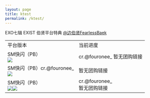 ```yaml
---
layout: page
title: ktest
permalink: /ktest/
---
```



EXO七辑 EXIST 伯贤平台特典 [@边伯贤FearlessBaek](https://weibo.com/u/3694863325)



<font size=2>

<div class="row">
    <div class="span4">
        <table>
          <tr>
            <td>平台版本</td>
            <td>当前进度</td>
          </tr>
          <tr>
            <td style="vertical-align: middle">SM快闪（PB）<br><a href="https://s2.loli.net/2023/07/12/IZ2d8rpKCWwyGxa.jpg"><img src="https://s2.loli.net/2023/07/12/Tv3fmL4F8jQr6lO.jpg" ></td>
            <td style="vertical-align: middle">cr.@fouronee_ 暂无团购链接</td>
          </tr>
          <tr>
            <td style="vertical-align: middle">SM快闪（PB）cr.@fouronee_<br><a href="https://s2.loli.net/2023/07/12/IZ2d8rpKCWwyGxa.jpg"><img src="https://s2.loli.net/2023/07/12/Tv3fmL4F8jQr6lO.jpg" ></td>
            <td style="vertical-align: middle">暂无团购链接</td>
          </tr>
          <tr>
            <td style="vertical-align: middle">SM快闪（PB）<br><a href="https://s2.loli.net/2023/07/12/IZ2d8rpKCWwyGxa.jpg"><img src="https://s2.loli.net/2023/07/12/Tv3fmL4F8jQr6lO.jpg" ><a href="https://s2.loli.net/2023/07/12/tlos2JOFYpwHPne.jpg"><img src="https://s2.loli.net/2023/07/12/p4CwE8UG2ylvFQx.jpg" ></a></td>
            <td style="vertical-align: middle">cr.@fouronee_ <br>暂无团购链接</td>
          </tr>
        </table>
    </div>
</div>
</font>

